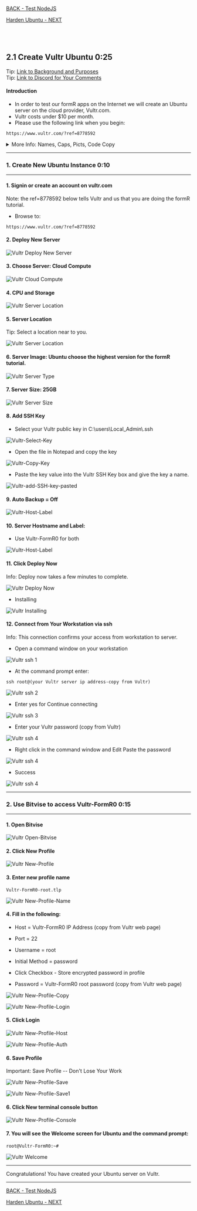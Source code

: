 <!-- ------------------------------------------------------------------------- -->

<div class="page-back">

[BACK - Test NodeJS](/Setup/fr0102_Test-Node.md)
</div><div class="page-next">

[Harden Ubuntu - NEXT](/Setup/fr0302_Setup-Hardening-Ubuntu.md)
</div><div style="margin-top:35px">&nbsp;</div>

<!-- ------------------------------------------------------------------------- -->

## 2.1 Create Vultr Ubuntu 0:25 <!-- {docsify-ignore} -->
<div class="notice-tip">
  <div class="notice-tip-header">
    Tip: <a href="../Setup/purposes/pfr0301_Setup-Vultr-Ubuntu.md" target="_blank">Link to Background and Purposes</a> 
  </div>  
</div>

<div class="notice-tip">
  <div class="notice-tip-header">
    Tip: <a href="https://discord.com/channels/928752444316483585/931217076885008495" target="_blank">Link to Discord for Your Comments</a> 
  </div>  
</div>

#### Introduction <!-- {docsify-ignore} -->
- In order to test our formR apps on the Internet  we will create an Ubuntu server on the cloud provider, Vultr.com. 
- Vultr costs under $10 per month. 
- Please use the following link when you begin:

```
https://www.vultr.com/?ref=8778592
```

<details class="details-style">
    <summary class="summary-style">
More Info: Names, Caps, Picts, Code Copy
    </summary>
    <div class="popup">

- In this tutorial please be careful to use the Exact Spelling and Capitalization. You will be using Windows, Unix and GitBash command prompts. Improper captialization will cause commands to fail. Some examples are: Local_Admin, myProject, repos, remotes and .ssh.

- This documentation was produced in 2021-2022. You will experience differences in some of the pictures due to the changes made over time by the developers of the softwares and web sites that are used.

- We recommend that you copy and paste code snippets from the documentation into your workstation/server. This will reduce the errors caused by hand typing.
Hover over the snippet and click copy, then paste as appropriate.

</div>
</details>


----
### 1. Create New Ubuntu Instance  0:10
----
#### 1. Signin or create an account on vultr.com 


<div class="notice-tip">
  <div class="notice-tip-header">
    Note: the ref=8778592 below tells Vultr and us that you are doing the formR tutorial.
  </div>  
</div>

- Browse to:

```
https://www.vultr.com/?ref=8778592
```

#### 2. Deploy New Server 

![Vultr Deploy New Server](./images/fr0301-01_Vultr-Deploy-New-Server.png "Deploy New Server")

#### 3. Choose Server: Cloud Compute

![Vultr Cloud Compute](./images/fr0301-02_Vultr-Cloud-Compute.png "Cloud Compute")

#### 4. CPU and Storage

![Vultr Server Location](./images/fr0301-03_Vultr-Server-CPU.png "Server Location")

#### 5. Server Location

<div class="notice-tip">
  <div class="notice-tip-header">
    Tip: Select a location near to you.</a> 
  </div>
</div>

![Vultr Server Location](./images/fr0301-03_Vultr-Server-Location.png "Server Location")

#### 6. Server Image: Ubuntu choose the highest version for the formR tutorial.

![Vultr Server Type](./images/fr0301-04_Vultr-Server-Type.png "Server Type")

#### 7. Server Size: 25GB

![Vultr Server Size](./images/fr0301-05_Vultr-Server-Size.png "Server Size")

#### 8. Add SSH Key

- Select your Vultr public key in C:\users\Local_Admin\\.ssh

![Vultr-Select-Key](./images/fr0301-06_Vultr-Select-Key.png "Vultr-Select-Key")

- Open the file in Notepad and copy the key 

![Vultr-Copy-Key](./images/fr0301-06_Vultr-Copy-Key.png "Vultr-Copy-Key")

- Paste the key value into the Vultr SSH Key box and give the key a name.

![Vultr-add-SSH-key-pasted](./images/fr0301-06_Vultr-add-SSH-key-pasted.png "Vultr-add-SSH-key-pasted")

#### 9. Auto Backup = Off

![Vultr-Host-Label](./images/fr0301-07_Vultr-Auto-Backup.png "Vultr-Host-Label")

#### 10. Server Hostname and Label: 

- Use Vultr-FormR0 for both

![Vultr-Host-Label](./images/fr0301-07_Vultr-Host-Label.png "Vultr-Host-Label")


#### 11. Click Deploy Now

<div class="notice-tip">
  <div class="notice-tip-header">
    Info: Deploy now takes a few minutes to complete.</a> 
  </div>
</div>

![Vultr Deploy Now](./images/fr0301-07_Vultr-Deploy-Now.png "Deploy Now")

- Installing

![Vultr Installing](./images/fr0301-08_Vultr-Installing.png "Installing")

#### 12. Connect from Your Workstation via ssh

<div class="notice-tip">
  <div class="notice-tip-header">
    Info: This connection confirms your access from workstation to server.</a> 
  </div>
</div>

- Open a command window on your workstation

![Vultr ssh 1](./images/fr0301-09_Vultr-ssh1.png "Vultr ssh1")

- At the command prompt enter:

```
ssh root@(your Vultr server ip address-copy from Vultr)
```

![Vultr ssh 2](./images/fr0301-09_Vultr-ssh2.png "Vultr ssh2")

- Enter yes for Continue connecting

![Vultr ssh 3](./images/fr0301-09_Vultr-ssh3.png "Vultr ssh3")

- Enter your Vultr password (copy from Vultr)

![Vultr ssh 4](./images/fr0301-09_Vultr-ssh4.png "Vultr ssh4")

- Right click in the command window and Edit Paste the password

![Vultr ssh 4](./images/fr0301-09_Vultr-ssh5.png "Vultr ssh4")

- Success

![Vultr ssh 4](./images/fr0301-09_Vultr-ssh6.png "Vultr ssh4")

----
### 2. Use Bitvise to access Vultr-FormR0  0:15
----
#### 1. Open Bitvise

![Vultr Open-Bitvise](./images/fr0301-09_Vultr-Open-Bitvise.png "Vultr Open-Bitvise")

#### 2. Click New Profile

![Vultr New-Profile](./images/fr0301-09_Vultr-New-Profile.png "Vultr New-Profile")

#### 3. Enter new profile name

```
Vultr-FormR0-root.tlp
```

![Vultr New-Profile-Name](./images/fr0301-09_Vultr-New-Profile-Name.png "Vultr New-Profile-Name")

#### 4. Fill in the following:

- Host = Vultr-FormR0 IP Address (copy from Vultr web page)

- Port = 22

- Username = root

- Initial Method = password

- Click Checkbox - Store encrypted password in profile

- Password = Vultr-FormR0 root password (copy from Vultr web page)

![Vultr New-Profile-Copy](./images/fr0301-09_Vultr-New-Profile-Copy.png "Vultr New-Profile-Copy")

![Vultr New-Profile-Login](./images/fr0301-09_Vultr-New-Profile-Login.png "Vultr New-Profile-Login")

#### 5. Click Login

![Vultr New-Profile-Host](./images/fr0301-09_Vultr-New-Profile-Host.png "Vultr New-Profile-Host")

![Vultr New-Profile-Auth](./images/fr0301-09_Vultr-New-Profile-Auth.png "Vultr New-Profile-Auth")

#### 6. Save Profile

<div class="notice-warning">
  <div class="notice-warning-header">
    Important: Save Profile -- Don't Lose Your Work
  </div>
</div>  


![Vultr New-Profile-Save](./images/fr0301-09_Vultr-New-Profile-Save.png "Vultr New-Profile-Save")

![Vultr New-Profile-Save1](./images/fr0301-09_Vultr-New-Profile-Save1.png "Vultr New-Profile-Save1")



#### 6. Click New terminal console button

![Vultr New-Profile-Console](./images/fr0301-09_Vultr-New-Profile-Console-root.png "Vultr New-Profile-Console")

#### 7. You will see the Welcome screen for Ubuntu and the command prompt:

    root@Vultr-FormR0:~#

![Vultr Welcome](./images/fr0301-13_Vultr-Welcome.png "Welcome")

----
<div class="notice-success">
  <div class="notice-success-header">
    Congratulations! You have created your Ubuntu server on Vultr.
  </div>
</div>

----


<!-- ------------------------------------------------------------------------- -->

<div class="page-back">

[BACK - Test NodeJS](/Setup/fr0104_Test-Node.md)
</div><div class="page-next">

[Harden Ubuntu - NEXT](/Setup/fr0302_Setup-Hardening-Ubuntu.md)
</div>



